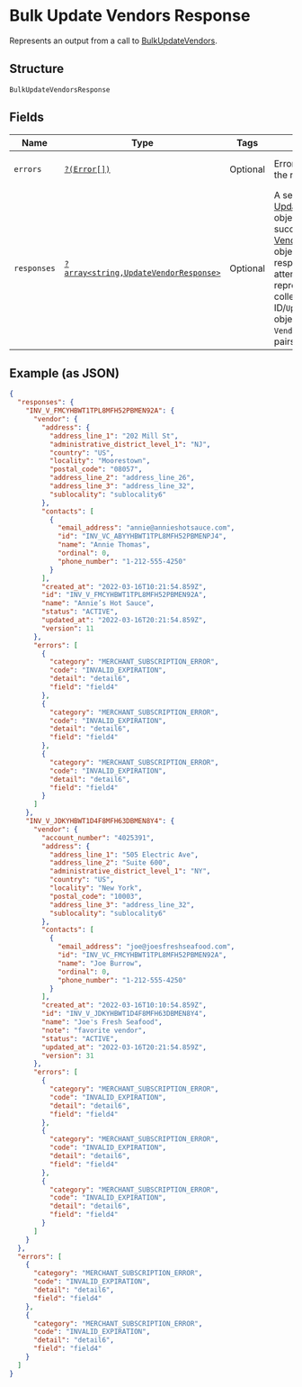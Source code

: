 
# Bulk Update Vendors Response

Represents an output from a call to [BulkUpdateVendors](../../doc/apis/vendors.md#bulk-update-vendors).

## Structure

`BulkUpdateVendorsResponse`

## Fields

| Name | Type | Tags | Description | Getter | Setter |
|  --- | --- | --- | --- | --- | --- |
| `errors` | [`?(Error[])`](../../doc/models/error.md) | Optional | Errors encountered when the request fails. | getErrors(): ?array | setErrors(?array errors): void |
| `responses` | [`?array<string,UpdateVendorResponse>`](../../doc/models/update-vendor-response.md) | Optional | A set of [UpdateVendorResponse](entity:UpdateVendorResponse) objects encapsulating successfully created [Vendor](entity:Vendor)<br>objects or error responses for failed attempts. The set is represented by a collection of `Vendor`-ID/`UpdateVendorResponse`-object or<br>`Vendor`-ID/error-object pairs. | getResponses(): ?array | setResponses(?array responses): void |

## Example (as JSON)

```json
{
  "responses": {
    "INV_V_FMCYHBWT1TPL8MFH52PBMEN92A": {
      "vendor": {
        "address": {
          "address_line_1": "202 Mill St",
          "administrative_district_level_1": "NJ",
          "country": "US",
          "locality": "Moorestown",
          "postal_code": "08057",
          "address_line_2": "address_line_26",
          "address_line_3": "address_line_32",
          "sublocality": "sublocality6"
        },
        "contacts": [
          {
            "email_address": "annie@annieshotsauce.com",
            "id": "INV_VC_ABYYHBWT1TPL8MFH52PBMENPJ4",
            "name": "Annie Thomas",
            "ordinal": 0,
            "phone_number": "1-212-555-4250"
          }
        ],
        "created_at": "2022-03-16T10:21:54.859Z",
        "id": "INV_V_FMCYHBWT1TPL8MFH52PBMEN92A",
        "name": "Annie’s Hot Sauce",
        "status": "ACTIVE",
        "updated_at": "2022-03-16T20:21:54.859Z",
        "version": 11
      },
      "errors": [
        {
          "category": "MERCHANT_SUBSCRIPTION_ERROR",
          "code": "INVALID_EXPIRATION",
          "detail": "detail6",
          "field": "field4"
        },
        {
          "category": "MERCHANT_SUBSCRIPTION_ERROR",
          "code": "INVALID_EXPIRATION",
          "detail": "detail6",
          "field": "field4"
        },
        {
          "category": "MERCHANT_SUBSCRIPTION_ERROR",
          "code": "INVALID_EXPIRATION",
          "detail": "detail6",
          "field": "field4"
        }
      ]
    },
    "INV_V_JDKYHBWT1D4F8MFH63DBMEN8Y4": {
      "vendor": {
        "account_number": "4025391",
        "address": {
          "address_line_1": "505 Electric Ave",
          "address_line_2": "Suite 600",
          "administrative_district_level_1": "NY",
          "country": "US",
          "locality": "New York",
          "postal_code": "10003",
          "address_line_3": "address_line_32",
          "sublocality": "sublocality6"
        },
        "contacts": [
          {
            "email_address": "joe@joesfreshseafood.com",
            "id": "INV_VC_FMCYHBWT1TPL8MFH52PBMEN92A",
            "name": "Joe Burrow",
            "ordinal": 0,
            "phone_number": "1-212-555-4250"
          }
        ],
        "created_at": "2022-03-16T10:10:54.859Z",
        "id": "INV_V_JDKYHBWT1D4F8MFH63DBMEN8Y4",
        "name": "Joe's Fresh Seafood",
        "note": "favorite vendor",
        "status": "ACTIVE",
        "updated_at": "2022-03-16T20:21:54.859Z",
        "version": 31
      },
      "errors": [
        {
          "category": "MERCHANT_SUBSCRIPTION_ERROR",
          "code": "INVALID_EXPIRATION",
          "detail": "detail6",
          "field": "field4"
        },
        {
          "category": "MERCHANT_SUBSCRIPTION_ERROR",
          "code": "INVALID_EXPIRATION",
          "detail": "detail6",
          "field": "field4"
        },
        {
          "category": "MERCHANT_SUBSCRIPTION_ERROR",
          "code": "INVALID_EXPIRATION",
          "detail": "detail6",
          "field": "field4"
        }
      ]
    }
  },
  "errors": [
    {
      "category": "MERCHANT_SUBSCRIPTION_ERROR",
      "code": "INVALID_EXPIRATION",
      "detail": "detail6",
      "field": "field4"
    },
    {
      "category": "MERCHANT_SUBSCRIPTION_ERROR",
      "code": "INVALID_EXPIRATION",
      "detail": "detail6",
      "field": "field4"
    }
  ]
}
```

